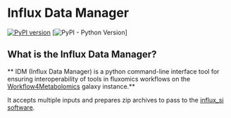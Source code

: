 # Influx Data Manager

[![PyPI version](https://badge.fury.io/py/influx-si-data-manager.svg)](https://badge.fury.io/py/influx-si-data-manager)
[![PyPI - Python Version](https://img.shields.io/pypi/pyversions/data-manager-influx)]


## What is the Influx Data Manager?
** IDM (Influx Data Manager) is a python command-line interface tool for ensuring interoperability of tools in fluxomics workflows on the [Workflow4Metabolomics](usegalaxy.workflow4metabolomics.org) galaxy instance.**

It accepts multiple inputs and prepares zip archives to pass to the [influx_si software](influx_si.readthedocs.io).
